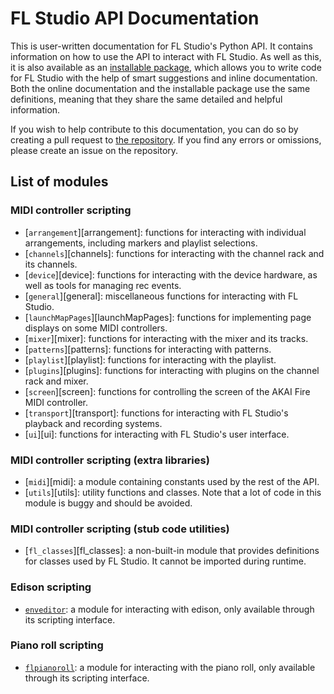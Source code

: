 # FL Studio API Documentation

This is user-written documentation for FL Studio's Python API. It contains information on how to use the API to interact with FL Studio. As well as this, it is also available as an [installable package](https://github.com/MiguelGuthridge/FL-Studio-API-Stubs#installation), which allows you to write code for FL Studio with the help of smart suggestions and inline documentation. Both the online documentation and the installable package use the same definitions, meaning that they share the same detailed and helpful information.

If you wish to help contribute to this documentation, you can do so by creating a pull request to [the repository](https://github.com/MiguelGuthridge/FL-Studio-API-Stubs). If you find any errors or omissions, please create an issue on the repository.

## List of modules

### MIDI controller scripting

* [`arrangement`][arrangement]: functions for interacting with individual arrangements,
  including markers and playlist selections.
* [`channels`][channels]: functions for interacting with the channel rack and its channels.
* [`device`][device]: functions for interacting with the device hardware, as well as
  tools for managing rec events.
* [`general`][general]: miscellaneous functions for interacting with FL Studio.
* [`launchMapPages`][launchMapPages]: functions for implementing page displays on some MIDI
  controllers.
* [`mixer`][mixer]: functions for interacting with the mixer and its tracks.
* [`patterns`][patterns]: functions for interacting with patterns.
* [`playlist`][playlist]: functions for interacting with the playlist.
* [`plugins`][plugins]: functions for interacting with plugins on the channel rack and
  mixer.
* [`screen`][screen]: functions for controlling the screen of the AKAI Fire MIDI
  controller.
* [`transport`][transport]: functions for interacting with FL Studio's playback and
  recording systems.
* [`ui`][ui]: functions for interacting with FL Studio's user interface.

### MIDI controller scripting (extra libraries)

* [`midi`][midi]: a module containing constants used by the rest of the API.
* [`utils`][utils]: utility functions and classes. Note that a lot of code in this
  module is buggy and should be avoided.

### MIDI controller scripting (stub code utilities)

* [`fl_classes`][fl_classes]: a non-built-in module that provides definitions for classes
  used by FL Studio. It cannot be imported during runtime.

### Edison scripting

* [`enveditor`](edison_scripting/index.md): a module for interacting with edison, only available through its
  scripting interface.

### Piano roll scripting

* [`flpianoroll`](piano_roll_scripting/index.md): a module for interacting with the
  piano roll, only available through its scripting interface.
